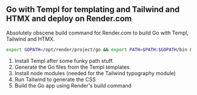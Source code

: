 ## Go with Templ for templating and Tailwind and HTMX and deploy on Render.com

Absolutely obscene build command for Render.com to build Go with Templ, Tailwind and HTMX.

```bash
export GOPATH=/opt/render/project/go && export PATH=$PATH:$GOPATH/bin && go install github.com/a-h/templ/cmd/templ@v0.2.408 && $GOPATH/bin/templ generate && npm install && npm run build_tailwind && go build -tags netgo -ldflags '-s -w' -o app
```

1. Install Templ after some funky path stuff.
2. Generate the Go files from the Templ templates
3. Install node modules (needed for the Tailwind typography module)
4. Run Tailwind to generate the CSS
5. Build the Go app using Render's build command